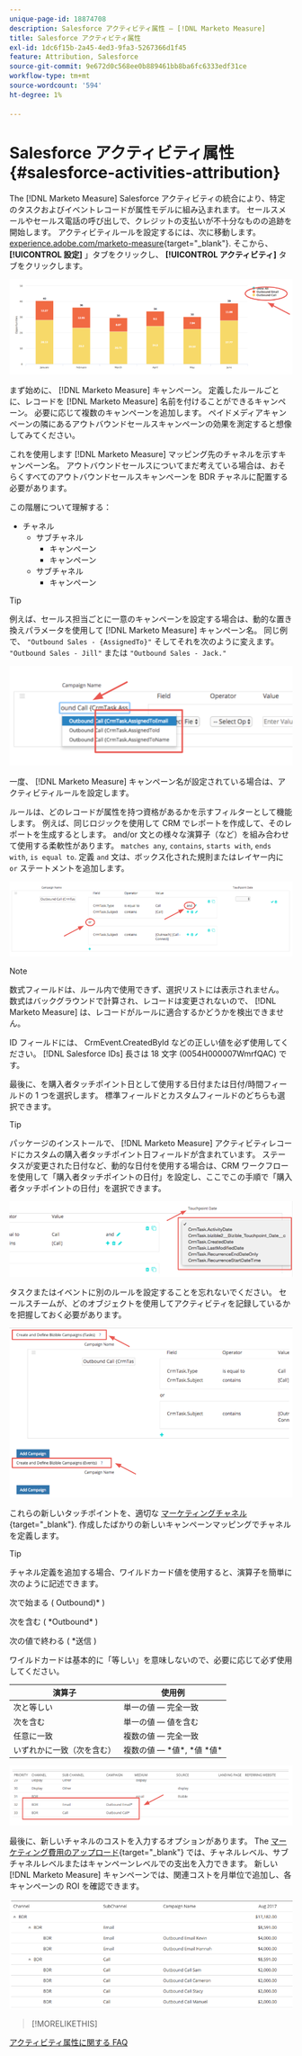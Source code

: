 ```yaml
---
unique-page-id: 18874708
description: Salesforce アクティビティ属性 — [!DNL Marketo Measure]
title: Salesforce アクティビティ属性
exl-id: 1dc6f15b-2a45-4ed3-9fa3-5267366d1f45
feature: Attribution, Salesforce
source-git-commit: 9e672d0c568ee0b889461bb8ba6fc6333edf31ce
workflow-type: tm+mt
source-wordcount: '594'
ht-degree: 1%

---
```


# Salesforce アクティビティ属性 {#salesforce-activities-attribution}

The [!DNL Marketo Measure] Salesforce アクティビティの統合により、特定のタスクおよびイベントレコードが属性モデルに組み込まれます。 セールスメールやセールス電話の呼び出しで、クレジットの支払いが不十分なものの追跡を開始します。 アクティビティルールを設定するには、次に移動します。 [experience.adobe.com/marketo-measure](https://experience.adobe.com/marketo-measure?lang=ja){target="_blank"}. そこから、 **[!UICONTROL 設定]** 」タブをクリックし、 **[!UICONTROL アクティビティ]** タブをクリックします。

![](assets/1.png)

まず始めに、 [!DNL Marketo Measure] キャンペーン。 定義したルールごとに、レコードを [!DNL Marketo Measure] 名前を付けることができるキャンペーン。 必要に応じて複数のキャンペーンを追加します。 ペイドメディアキャンペーンの隣にあるアウトバウンドセールスキャンペーンの効果を測定すると想像してみてください。

これを使用します [!DNL Marketo Measure] マッピング先のチャネルを示すキャンペーン名。 アウトバウンドセールスについてまだ考えている場合は、おそらくすべてのアウトバウンドセールスキャンペーンを BDR チャネルに配置する必要があります。

この階層について理解する：

* チャネル
   * サブチャネル
      * キャンペーン
      * キャンペーン
   * サブチャネル
      * キャンペーン

>[!TIP]
>
>例えば、セールス担当ごとに一意のキャンペーンを設定する場合は、動的な置き換えパラメータを使用して [!DNL Marketo Measure] キャンペーン名。 同じ例で、 `"Outbound Sales - {AssignedTo}"` そしてそれを次のように変えます。 `"Outbound Sales - Jill"` または `"Outbound Sales - Jack."`

![](assets/2.png)

一度、 [!DNL Marketo Measure] キャンペーン名が設定されている場合は、アクティビティルールを設定します。

ルールは、どのレコードが属性を持つ資格があるかを示すフィルターとして機能します。 例えば、同じロジックを使用して CRM でレポートを作成して、そのレポートを生成するとします。 and/or 文との様々な演算子（など）を組み合わせて使用する柔軟性があります。 `matches any`, `contains`, `starts with`, `ends with`, `is equal to`. 定義 `and` 文は、ボックス化された規則またはレイヤー内に `or` ステートメントを追加します。

![](assets/3.png)

>[!NOTE]
>
>数式フィールドは、ルール内で使用できず、選択リストには表示されません。 数式はバックグラウンドで計算され、レコードは変更されないので、 [!DNL Marketo Measure] は、レコードがルールに適合するかどうかを検出できません。
>
>ID フィールドには、 CrmEvent.CreatedById などの正しい値を必ず使用してください。 [!DNL Salesforce IDs] 長さは 18 文字 (0054H000007WmrfQAC) です。

最後に、を購入者タッチポイント日として使用する日付または日付/時間フィールドの 1 つを選択します。 標準フィールドとカスタムフィールドのどちらも選択できます。

>[!TIP]
>
>パッケージのインストールで、 [!DNL Marketo Measure] アクティビティレコードにカスタムの購入者タッチポイント日フィールドが含まれています。 ステータスが変更された日付など、動的な日付を使用する場合は、CRM ワークフローを使用して「購入者タッチポイントの日付」を設定し、ここでこの手順で「購入者タッチポイントの日付」を選択できます。

![](assets/4.png)

タスクまたはイベントに別のルールを設定することを忘れないでください。 セールスチームが、どのオブジェクトを使用してアクティビティを記録しているかを把握しておく必要があります。

![](assets/5.png)

これらの新しいタッチポイントを、適切な [マーケティングチャネル](https://experience.adobe.com/#/marketo-measure/MyAccount/Business?busView=false&amp;id=10#/!/MyAccount/Business/Account.Settings.SettingsHome?tab=Channels.Online%20Channels){target="_blank"}. 作成したばかりの新しいキャンペーンマッピングでチャネルを定義します。

>[!TIP]
>
>チャネル定義を追加する場合、ワイルドカード値を使用すると、演算子を簡単に次のように記述できます。
>
>次で始まる ( Outbound)&#42; )
>
次を含む ( &#42;Outbound&#42; )
>
次の値で終わる ( &#42;送信 )
>
ワイルドカードは基本的に「等しい」を意味しないので、必要に応じて必ず使用してください。

| **演算子** | **使用例** |
|---|---|
| 次と等しい | 単一の値 — 完全一致 |
| 次を含む | 単一の値 — 値を含む |
| 任意に一致 | 複数の値 — 完全一致 |
| いずれかに一致（次を含む） | 複数の値 — &#42;値&#42;, &#42;値 &#42;値&#42; |

![](assets/6.png)

最後に、新しいチャネルのコストを入力するオプションがあります。 The [マーケティング費用のアップロード](https://experience.adobe.com/#/marketo-measure/MyAccount/Business?busView=false&amp;id=10#/!/MyAccount/Business/Account.Settings.SettingsHome?tab=Reporting.Marketing%20Spend){target="_blank"} では、チャネルレベル、サブチャネルレベルまたはキャンペーンレベルでの支出を入力できます。 新しい [!DNL Marketo Measure] キャンペーンでは、関連コストを月単位で追加し、各キャンペーンの ROI を確認できます。

![](assets/7.png)

>[!MORELIKETHIS]
>
[アクティビティ属性に関する FAQ](/help/advanced-marketo-measure-features/activities-attribution/activities-attribution-faq.md)

